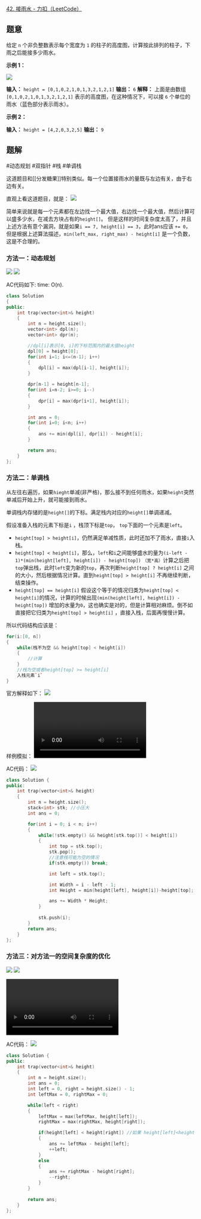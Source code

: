 [42. 接雨水 - 力扣（LeetCode）](https://leetcode.cn/problems/trapping-rain-water/description/?envType=study-plan-v2&envId=top-interview-150)

## 题意

给定 `n` 个非负整数表示每个宽度为 `1` 的柱子的高度图，计算按此排列的柱子，下雨之后能接多少雨水。

**示例 1：**

![](https://assets.leetcode-cn.com/aliyun-lc-upload/uploads/2018/10/22/rainwatertrap.png)

**输入：** `height = [0,1,0,2,1,0,1,3,2,1,2,1]`
**输出：** `6`
**解释：** 上面是由数组 `[0,1,0,2,1,0,1,3,2,1,2,1]` 表示的高度图，在这种情况下，可以接 `6` 个单位的雨水（蓝色部分表示雨水）。 

**示例 2：**

**输入：** `height = [4,2,0,3,2,5]`
**输出：** `9`


## 题解

#动态规划 #双指针 #栈 #单调栈

这道题目和[[分发糖果]]特别类似。每一个位置接雨水的量既与左边有关，由于右边有关。

直观上看这道题目，就是：
![](../zPictureStore/Snipaste_2025-01-17_09-00-43.png)

简单来说就是每一个元素都在左边找一个最大值，右边找一个最大值，然后计算可以盛多少水，在减去方块占有的`height[]`。
但是这样的时间复杂度太高了，并且上述方法有意个漏洞，就是如果`i == 7, height[i] == 3`，此时ans应该 `+= 0`，但是根据上述算法描述，`min(left_max, right_max) - height[i]` 是一个负数，这是不合理的。

### 方法一：动态规划

![](../zPictureStore/Snipaste_2025-01-17_09-13-09.png)
![](../zPictureStore/Snipaste_2025-01-17_09-16-53.png)

AC代码如下:
time: O(n).
```cpp
class Solution 
{
public:
    int trap(vector<int>& height) 
    {
        int n = height.size();
        vector<int> dpl(n);
        vector<int> dpr(n); 

        //dpl[i]表示[0, i]的下标范围内的最大值height
        dpl[0] = height[0];
        for(int i=1; i<=(n-1); i++)
        {
            dpl[i] = max(dpl[i-1], height[i]);
        }

        dpr[n-1] = height[n-1];
        for(int i=n-2; i>=0; i--)
        {
            dpr[i] = max(dpr[i+1], height[i]);
        }

        int ans = 0;
        for(int i=0; i<n; i++)
        {
            ans += min(dpl[i], dpr[i]) - height[i];
        }

        return ans;
    }
};
```

### 方法二：单调栈

从左往右遍历，如果`hieght`单减(非严格)，那么接不到任何雨水，如果`height`突然单减后开始上升，就可能接到雨水。

单调栈内存储的是`height[]`的下标。满足栈内对应的`height[]`单调递减。

假设准备入栈的元素下标是`i` ，栈顶下标是`top`， `top`下面的一个元素是`left`。
- `height[top] > height[i]`，仍然满足单减性质，此时还加不了雨水，直接`i`入栈。
- `height[top] < height[i]`，那么，`left`和`i`之间能够盛水的量为`(i-left - 1)*(min(height[left], height[i]) - height[top])` `（宽*高）`计算之后把`top`弹出栈，此时`left`变为新的`top`，再次判断``height[top] ? height[i]`` 之间的大小，然后根据情况计算。直到`height[top] > height[i]` 不再继续判断，结束操作。
- `height[top] == height[i]` 假设这个等于的情况归类为`height[top] < height[i]`的情况，计算的时候出现`(min(height[left], height[i]) - height[top])` 增加的水量为`0`，这也确实是对的，但是计算相对麻烦。倒不如直接把它归类为`height[top] > height[i]` ，直接入栈，后面再慢慢计算。

所以代码结构应该是：
```cpp
for(i:[0, n])
{
	while(栈不为空 && height[top] < height[i])
	{
		//计算
	}
	//栈为空或者height[top] >= height[i]
	入栈元素`i`
}
```

官方解释如下：
![](../zPictureStore/Snipaste_2025-01-17_10-31-01.png)

样例模拟：
![](../zPictureStore/QQ2025117-93838-HD.mp4)


AC代码：
![](../zPictureStore/Snipaste_2025-01-17_10-53-49.png)

```cpp
class Solution {
public:
    int trap(vector<int>& height) 
    {
        int n = height.size();
        stack<int> stk; //小压大
        int ans = 0;

        for(int i = 0; i < n; i++)
        {
            while(!stk.empty() && height[stk.top()] < height[i])
            {
                int top = stk.top();
                stk.pop();
                //注意栈可能为空的情况
                if(stk.empty()) break;

                int left = stk.top();

                int Width = i - left - 1;
                int Height = min(height[left], height[i])-height[top];

                ans += Width * Height;
            }
            
            stk.push(i);
        }
        return ans;
    }
};
```


### 方法三：对方法一的空间复杂度的优化

![](../zPictureStore/Snipaste_2025-01-17_11-34-16.png)
![](../zPictureStore/Snipaste_2025-01-17_11-33-25.png)

![](../zPictureStore/QQ2025117-11355-HD.mp4)

AC代码：
![](../zPictureStore/Snipaste_2025-01-17_11-37-04.png)
```cpp
class Solution {
public:
    int trap(vector<int>& height) 
    {
        int n = height.size();
        int ans = 0;
        int left = 0, right = height.size() - 1;
        int leftMax = 0, rightMax = 0;

        while(left < right)
        {
            leftMax = max(leftMax, height[left]);
            rightMax = max(rightMax, height[right]);

            if(height[left] < height[right]) //如果 height[left]<height[right]，则必有 leftMax<rightMax
            {
                ans += leftMax - height[left];
                ++left;
            }
            else
            {
                ans += rightMax - height[right];
                --right;
            }
        }
        
        return ans;
    }
};
```

